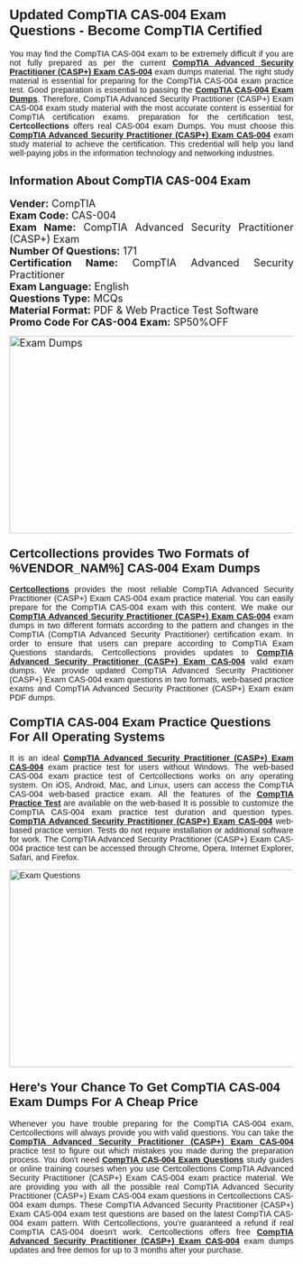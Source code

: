 <h1><span style="font-size:24px"><span style="font-family:Calibri,sans-serif"><strong>Updated CompTIA CAS-004 Exam Questions - Become CompTIA Certified</strong></span></span></h1> <p style="text-align:justify"><span style="font-size:11pt"><span style="font-family:Calibri,sans-serif">You may find the CompTIA CAS-004 exam to be extremely difficult if you are not fully prepared as per the current <u><strong>CompTIA Advanced Security Practitioner (CASP+) Exam CAS-004</strong></u> exam dumps material. The right study material is essential for preparing for the CompTIA CAS-004 exam practice test. Good preparation is essential to passing the <a href="https://www.certcollections.com/cas-004-exam-questions"><u><strong>CompTIA CAS-004 Exam Dumps</strong></u></a>. Therefore, CompTIA Advanced Security Practitioner (CASP+) Exam CAS-004 exam study material with the most accurate content is essential for CompTIA certification exams. preparation for the certification test, <strong>Certcollections</strong> offers real CAS-004 exam Dumps. You must choose this <u><strong>CompTIA Advanced Security Practitioner (CASP+) Exam CAS-004</strong></u> exam study material to achieve the certification. This credential will help you land well-paying jobs in the information technology and networking industries.</span></span></p> <h2 style="text-align:justify"><strong><span style="font-size:20px">Information About CompTIA CAS-004 Exam</span></strong></h2> <p style="text-align:justify"><span style="font-size:18px"><strong>Vender:</strong> CompTIA<br /> <strong>Exam Code:</strong> CAS-004<br /> <strong>Exam Name:</strong> CompTIA Advanced Security Practitioner (CASP+) Exam<br /> <strong>Number Of Questions:</strong> 171<br /> <strong>Certification Name:</strong> CompTIA Advanced Security Practitioner<br /> <strong>Exam Language:</strong> English<br /> <strong>Questions Type:</strong> MCQs<br /> <strong>Material Format:</strong> PDF & Web Practice Test Software<br /> <strong>Promo Code For CAS-004 Exam:</strong> SP50%OFF</span></p> <p style="text-align:justify"><span style="font-size:18px"><a href="https://www.certcollections.com/cas-004-exam-questions" rel="no-follow"><img alt="Exam Dumps" src="https://www.certcollections.com/uploads/content/certcollections.jpg" style="height:350px; width:750px" /></a></span></p> <h3><span style="font-size:22px"><span style="font-family:Calibri,sans-serif"><strong>Certcollections provides Two Formats of %VENDOR_NAM%] CAS-004 Exam Dumps</strong></span></span></h3> <p style="text-align:justify"><span style="font-size:11pt"><span style="font-family:Calibri,sans-serif"><a href="https://www.certcollections.com/"><u><strong>Certcollections</strong></u></a> provides the most reliable CompTIA Advanced Security Practitioner (CASP+) Exam CAS-004 exam practice material. You can easily prepare for the CompTIA CAS-004 exam with this content. We make our <u><strong>CompTIA Advanced Security Practitioner (CASP+) Exam CAS-004</strong></u> exam dumps in two different formats according to the pattern and changes in the CompTIA (CompTIA Advanced Security Practitioner) certification exam. In order to ensure that users can prepare according to CompTIA Exam Questions standards, Certcollections provides updates to <u><strong>CompTIA Advanced Security Practitioner (CASP+) Exam CAS-004</strong></u> valid exam dumps. We provide updated CompTIA Advanced Security Practitioner (CASP+) Exam CAS-004 exam questions in two formats, web-based practice exams and CompTIA Advanced Security Practitioner (CASP+) Exam exam PDF dumps.</span></span></p> <h3><span style="font-size:22px"><span style="font-family:Calibri,sans-serif"><strong>CompTIA CAS-004 Exam Practice Questions For All Operating Systems</strong></span></span></h3> <p style="text-align:justify"><span style="font-size:11pt"><span style="font-family:Calibri,sans-serif">It is an ideal <u><strong>CompTIA Advanced Security Practitioner (CASP+) Exam CAS-004</strong></u> exam practice test for users without Windows. The web-based CAS-004 exam practice test of Certcollections works on any operating system. On iOS, Android, Mac, and Linux, users can access the CompTIA CAS-004 web-based practice exam. All the features of the <a href="https://www.certcollections.com/comptia-exam-dumps"><u><strong>CompTIA Practice Test</strong></u></a> are available on the web-based It is possible to customize the CompTIA CAS-004 exam practice test duration and question types. <u><strong>CompTIA Advanced Security Practitioner (CASP+) Exam CAS-004</strong></u> web-based practice version. Tests do not require installation or additional software for work. The CompTIA Advanced Security Practitioner (CASP+) Exam CAS-004 practice test can be accessed through Chrome, Opera, Internet Explorer, Safari, and Firefox.</span></span></p> <p style="text-align:justify"><span style="font-size:11pt"><span style="font-family:Calibri,sans-serif"><a href="https://www.certcollections.com/cas-004-exam-questions" rel="no-follow"><img alt="Exam Questions" src="https://www.certcollections.com/uploads/content/55597321.jpg" style="height:350px; width:750px" /></a></span></span></p> <h3><span style="font-size:22px"><span style="font-family:Calibri,sans-serif"><strong>Here's Your Chance To Get CompTIA CAS-004 Exam Dumps For A Cheap Price</strong></span></span></h3> <p style="text-align:justify"><span style="font-size:11pt"><span style="font-family:Calibri,sans-serif">Whenever you have trouble preparing for the CompTIA CAS-004 exam, Certcollections will always provide you with valid questions. You can take the <u><strong>CompTIA Advanced Security Practitioner (CASP+) Exam CAS-004</strong></u> practice test to figure out which mistakes you made during the preparation process. You don't need <a href="https://www.certcollections.com/cas-004-exam-questions"><u><strong>CompTIA CAS-004 Exam Questions</strong></u></a> study guides or online training courses when you use Certcollections CompTIA Advanced Security Practitioner (CASP+) Exam CAS-004 exam practice material. We are providing you with all the possible real CompTIA Advanced Security Practitioner (CASP+) Exam CAS-004 exam questions in Certcollections CAS-004 exam dumps. These CompTIA Advanced Security Practitioner (CASP+) Exam CAS-004 exam test questions are based on the latest CompTIA CAS-004 exam pattern. With Certcollections, you're guaranteed a refund if real CompTIA CAS-004 doesn't work. Certcollections offers free <u><strong>CompTIA Advanced Security Practitioner (CASP+) Exam CAS-004</strong></u> exam dumps updates and free demos for up to 3 months after your purchase.</span></span></p>
